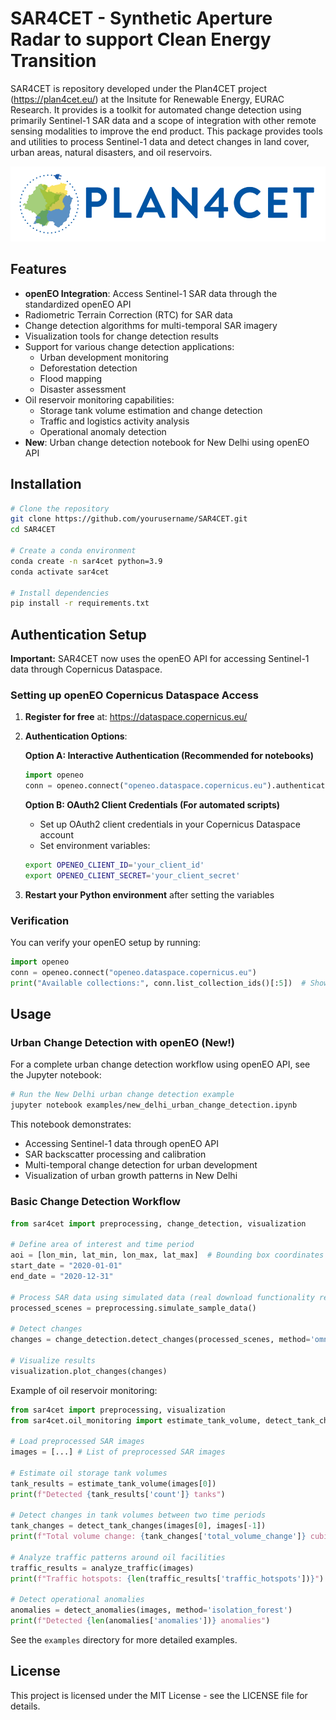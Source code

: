 # SAR4CET - Synthetic Aperture Radar to support Clean Energy Transition 

SAR4CET is repository developed under the Plan4CET project (https://plan4cet.eu/) at the Insitute for Renewable Energy, EURAC Research. It provides is a toolkit for automated change detection using primarily Sentinel-1 SAR data and a scope of integration with other remote sensing modalities to improve the end product. This package provides tools and utilities to process Sentinel-1 data and detect changes in land cover, urban areas, natural disasters, and oil reservoirs.

<img src="https://raw.githubusercontent.com/naikp13/SAR4CET/master/plan4cet.png" alt="plan4cet" width="800"/>

## Features

- **openEO Integration**: Access Sentinel-1 SAR data through the standardized openEO API
- Radiometric Terrain Correction (RTC) for SAR data
- Change detection algorithms for multi-temporal SAR imagery
- Visualization tools for change detection results
- Support for various change detection applications:
  - Urban development monitoring
  - Deforestation detection
  - Flood mapping
  - Disaster assessment
- Oil reservoir monitoring capabilities:
  - Storage tank volume estimation and change detection
  - Traffic and logistics activity analysis
  - Operational anomaly detection
- **New**: Urban change detection notebook for New Delhi using openEO API

## Installation

```bash
# Clone the repository
git clone https://github.com/yourusername/SAR4CET.git
cd SAR4CET

# Create a conda environment
conda create -n sar4cet python=3.9
conda activate sar4cet

# Install dependencies
pip install -r requirements.txt
```

## Authentication Setup

**Important:** SAR4CET now uses the openEO API for accessing Sentinel-1 data through Copernicus Dataspace.

### Setting up openEO Copernicus Dataspace Access

1. **Register for free** at: https://dataspace.copernicus.eu/
2. **Authentication Options**:
   
   **Option A: Interactive Authentication (Recommended for notebooks)**
   ```python
   import openeo
   conn = openeo.connect("openeo.dataspace.copernicus.eu").authenticate_oidc()
   ```
   
   **Option B: OAuth2 Client Credentials (For automated scripts)**
   - Set up OAuth2 client credentials in your Copernicus Dataspace account
   - Set environment variables:
   ```bash
   export OPENEO_CLIENT_ID='your_client_id'
   export OPENEO_CLIENT_SECRET='your_client_secret'
   ```

3. **Restart your Python environment** after setting the variables

### Verification

You can verify your openEO setup by running:
```python
import openeo
conn = openeo.connect("openeo.dataspace.copernicus.eu")
print("Available collections:", conn.list_collection_ids()[:5])  # Show first 5 collections
```

## Usage

### Urban Change Detection with openEO (New!)

For a complete urban change detection workflow using openEO API, see the Jupyter notebook:

```bash
# Run the New Delhi urban change detection example
jupyter notebook examples/new_delhi_urban_change_detection.ipynb
```

This notebook demonstrates:
- Accessing Sentinel-1 data through openEO API
- SAR backscatter processing and calibration
- Multi-temporal change detection for urban development
- Visualization of urban growth patterns in New Delhi

### Basic Change Detection Workflow

```python
from sar4cet import preprocessing, change_detection, visualization

# Define area of interest and time period
aoi = [lon_min, lat_min, lon_max, lat_max]  # Bounding box coordinates
start_date = "2020-01-01"
end_date = "2020-12-31"

# Process SAR data using simulated data (real download functionality removed)
processed_scenes = preprocessing.simulate_sample_data()

# Detect changes
changes = change_detection.detect_changes(processed_scenes, method='omnibus')

# Visualize results
visualization.plot_changes(changes)
```

Example of oil reservoir monitoring:

```python
from sar4cet import preprocessing, visualization
from sar4cet.oil_monitoring import estimate_tank_volume, detect_tank_changes, analyze_traffic, detect_anomalies

# Load preprocessed SAR images
images = [...] # List of preprocessed SAR images

# Estimate oil storage tank volumes
tank_results = estimate_tank_volume(images[0])
print(f"Detected {tank_results['count']} tanks")

# Detect changes in tank volumes between two time periods
tank_changes = detect_tank_changes(images[0], images[-1])
print(f"Total volume change: {tank_changes['total_volume_change']} cubic meters")

# Analyze traffic patterns around oil facilities
traffic_results = analyze_traffic(images)
print(f"Traffic hotspots: {len(traffic_results['traffic_hotspots'])}")

# Detect operational anomalies
anomalies = detect_anomalies(images, method='isolation_forest')
print(f"Detected {len(anomalies['anomalies'])} anomalies")
```

See the `examples` directory for more detailed examples.

## License

This project is licensed under the MIT License - see the LICENSE file for details.


